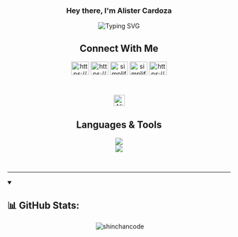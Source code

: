 <h3 align="center">Hey there, I'm Alister Cardoza</h3>
<p align="center" ><img src="https://github.com/AlisterCardoza/AlisterCardoza/assets/141271035/0da6c814-3c17-4050-be19-27797b7490f3" alt="Typing SVG" /></p>
    
<h2 align="center"> Connect With Me </h2>

<p align="center">
<a href="https://www.linkedin.com/in/aarti-rathi-a6031814b/" target="blank"><img align="center" src="https://raw.githubusercontent.com/rahuldkjain/github-profile-readme-generator/master/src/images/icons/Social/linked-in-alt.svg" alt="https://www.linkedin.com/in/aarti-rathi-a6031814b/" height="30" width="40" /></a>
<a href="https://www.facebook.com/aarti.rathi.1710" target="blank"><img align="center" src="https://raw.githubusercontent.com/rahuldkjain/github-profile-readme-generator/master/src/images/icons/Social/facebook.svg" alt="https://www.facebook.com/aarti.rathi.1710" height="30" width="40" /></a>
<a href="https://www.instagram.com/aarti.rathiii" target="blank"><img align="center" src="https://raw.githubusercontent.com/rahuldkjain/github-profile-readme-generator/master/src/images/icons/Social/instagram.svg" alt="simplified_learner" height="30" width="40" /></a>
<a href="https://api.whatsapp.com/send/?phone=917040031669&text&app_absent=0&lang=en" target="blank"><img align="center" src="https://raw.githubusercontent.com/rahuldkjain/github-profile-readme-generator/master/src/images/icons/Social/whatsapp.svg" alt="simplified_learner" height="30" width="40" /></a>
<a href="https://www.hackerrank.com/_shinchancode" target="blank"><img align="center" src="https://raw.githubusercontent.com/rahuldkjain/github-profile-readme-generator/master/src/images/icons/Social/hackerrank.svg" alt="https://www.hackerrank.com/_shinchancode" height="30" width="40" /></a>
</p>
<br>
<p align="center"> <img height="25px" src="https://komarev.com/ghpvc/?username=AlisterCardoza&label=Profile%20views&color=0e75b6&style=flat" alt="AlisterCardoza" /> </p>

<h2 align="center">Languages & Tools</h2>
<p align="center">
    <img src="https://skillicons.dev/icons?i=c,cpp,py,java,html,css,js,nodejs,flask,git,react" />
  <br>
    <img src="https://skillicons.dev/icons?i=mysql,angular,figma,vscode,ts" />
</p><br>
<hr>

<details open> 
  <summary><h2>📊 GitHub Stats:</h2></summary>

<p align="center" >&nbsp;<img src="https://github-readme-stats.vercel.app/api?username=AlisterCardoza&theme=default&show_icons=true&hide_border=true&count_private=true" alt="shinchancode"/></p>
</details>
